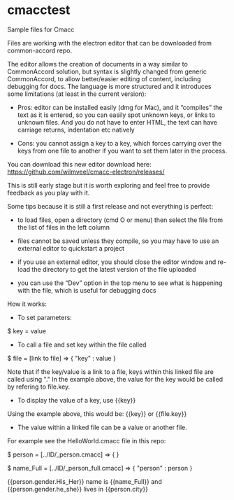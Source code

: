 # cmacctest

Sample files for Cmacc

Files are working with the electron editor that can be downloaded from common-accord repo.

The editor allows the creation of documents in a way similar to CommonAccord solution, but syntax is slightly changed from generic CommonAccord, to allow better/easier editing of content, including debugging for docs. The language is more structured and it introduces some limitations (at least in the current version):

* Pros: editor can be installed easily (dmg for Mac), and it “compiles” the text as it is entered, so you can easily spot unknown keys, or links to unknown files. And you do not have to enter HTML, the text can have carriage returns, indentation etc natively
 
* Cons: you cannot assign a key to a key, which forces carrying over the keys from one file to another if you want to set them later in the process.
 
You can download this new editor download here: https://github.com/wilmveel/cmacc-electron/releases/ 

This is still early stage but it is worth exploring and feel free to provide feedback as you play with it.

Some tips because it is still a first release and not everything is perfect:

- to load files, open a directory (cmd O or menu) then select the file from the list of files in the left column

- files cannot be saved unless they compile, so you may have to use an external editor to quickstart a project

- if you use an external editor, you should close the editor window and re-load the directory to get the latest version of the file uploaded

- you can use the “Dev” option in the top menu to see what is happening with the file, which is useful for debugging docs


How it works:

* To set parameters:

$ key = value

* To call a file and set key within the file called

$ file = [link to file] => {
 "key" : value
}

Note that if the key/value is a link to a file, keys within this linked file are called using "."
In the example above, the value for the key would be called by refering to file.key.

* To display the value of a key, use {{key}}

Using the example above, this would be:
{{key}} or {{file.key}}


* The value within a linked file can be a value or another file.

For example see the HelloWorld.cmacc file in this repo:

$ person = [../ID/_person.cmacc] => {
}

$ name_Full = [../ID/_person_full.cmacc] => {
	"person" : person
}

{{person.gender.His_Her}} name is {{name_Full}} and {{person.gender.he_she}} lives in {{person.city}}
